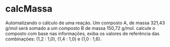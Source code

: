 # calcMassa
Automatizando o cálculo de uma reação.
Um composto A, de massa 321,43 g/mol será somado a um composto B de massa 150,72 g/mol. calcule o composto com base nas informações, exiba os valores de referência das combinações: (1,2 : 1,0), (1,4 : 1,0) e (1,0 : 1,6).
